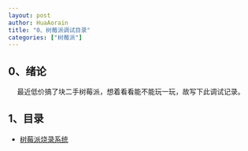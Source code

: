 ```yaml
---
layout: post
author: HuaAorain
title: "0、树莓派调试目录"
categories: ["树莓派"]
---
```


## 0、绪论

&emsp; 最近低价搞了块二手树莓派，想着看看能不能玩一玩，故写下此调试记录。


## 1、目录
- [树莓派烧录系统](huaaorain.github.io/1、树莓派烧录系统)